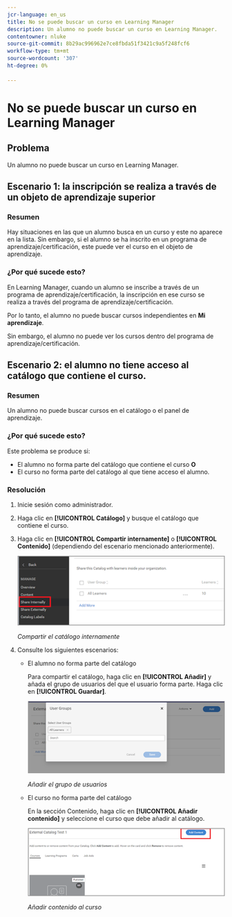 ```yaml
---
jcr-language: en_us
title: No se puede buscar un curso en Learning Manager
description: Un alumno no puede buscar un curso en Learning Manager.
contentowner: nluke
source-git-commit: 8b29ac996962e7ce8fbda51f3421c9a5f248fcf6
workflow-type: tm+mt
source-wordcount: '307'
ht-degree: 0%

---
```




# No se puede buscar un curso en Learning Manager

## Problema

Un alumno no puede buscar un curso en Learning Manager.

## Escenario 1: la inscripción se realiza a través de un objeto de aprendizaje superior

### Resumen

Hay situaciones en las que un alumno busca en un curso y este no aparece en la lista. Sin embargo, si el alumno se ha inscrito en un programa de aprendizaje/certificación, este puede ver el curso en el objeto de aprendizaje.

### ¿Por qué sucede esto?

En Learning Manager, cuando un alumno se inscribe a través de un programa de aprendizaje/certificación, la inscripción en ese curso se realiza a través del programa de aprendizaje/certificación.

Por lo tanto, el alumno no puede buscar cursos independientes en **Mi aprendizaje**.

Sin embargo, el alumno no puede ver los cursos dentro del programa de aprendizaje/certificación.

## Escenario 2: el alumno no tiene acceso al catálogo que contiene el curso.

### Resumen

Un alumno no puede buscar cursos en el catálogo o el panel de aprendizaje.

### ¿Por qué sucede esto?

Este problema se produce si:

* El alumno no forma parte del catálogo que contiene el curso **O**
* El curso no forma parte del catálogo al que tiene acceso el alumno.

### Resolución

1. Inicie sesión como administrador.

1. Haga clic en **[!UICONTROL Catálogo]** y busque el catálogo que contiene el curso.
1. Haga clic en **[!UICONTROL Compartir internamente]** o **[!UICONTROL Contenido]** (dependiendo del escenario mencionado anteriormente).

   ![](assets/cp-share-internally.png)

   *Compartir el catálogo internamente*

1. Consulte los siguientes escenarios:

   * El alumno no forma parte del catálogo

     Para compartir el catálogo, haga clic en **[!UICONTROL Añadir]** y añada el grupo de usuarios del que el usuario forma parte. Haga clic en **[!UICONTROL Guardar]**.

     ![](assets/cp-add-user-group.png)

     *Añadir el grupo de usuarios*

   * El curso no forma parte del catálogo

     En la sección Contenido, haga clic en **[!UICONTROL Añadir contenido]** y seleccione el curso que debe añadir al catálogo.

     ![](assets/cp-add-content.png)

     *Añadir contenido al curso*
